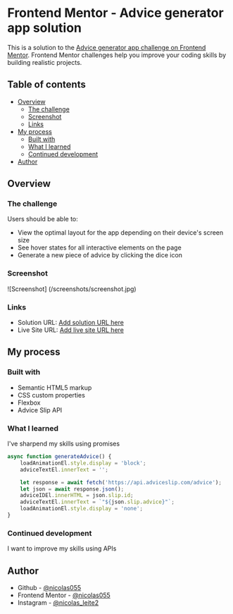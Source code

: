 # Frontend Mentor - Advice generator app solution

This is a solution to the [Advice generator app challenge on Frontend Mentor](https://www.frontendmentor.io/challenges/advice-generator-app-QdUG-13db). Frontend Mentor challenges help you improve your coding skills by building realistic projects.

## Table of contents

- [Overview](#overview)
  - [The challenge](#the-challenge)
  - [Screenshot](#screenshot)
  - [Links](#links)
- [My process](#my-process)
  - [Built with](#built-with)
  - [What I learned](#what-i-learned)
  - [Continued development](#continued-development)
- [Author](#author)

## Overview

### The challenge

Users should be able to:

- View the optimal layout for the app depending on their device's screen size
- See hover states for all interactive elements on the page
- Generate a new piece of advice by clicking the dice icon

### Screenshot

![Screenshot] (/screenshots/screenshot.jpg)

### Links

- Solution URL: [Add solution URL here](https://your-solution-url.com)
- Live Site URL: [Add live site URL here](https://your-live-site-url.com)

## My process

### Built with

- Semantic HTML5 markup
- CSS custom properties
- Flexbox
- Advice Slip API

### What I learned

I've sharpend my skills using promises

```js
async function generateAdvice() {
    loadAnimationEl.style.display = 'block';
    adviceTextEl.innerText = '';

    let response = await fetch('https://api.adviceslip.com/advice');
    let json = await response.json();
    adviceIDEl.innerHTML = json.slip.id;
    adviceTextEl.innerText = `"${json.slip.advice}"`;
    loadAnimationEl.style.display = 'none';
}
```


### Continued development

I want to improve my skills using APIs

## Author

- Github - [@nicolas055](https://github.com/nicolas055)
- Frontend Mentor - [@nicolas055](https://www.frontendmentor.io/profile/nicolas055)
- Instagram - [@nicolas_leite2](https://www.instagram.com/nicolas_leite2/)
